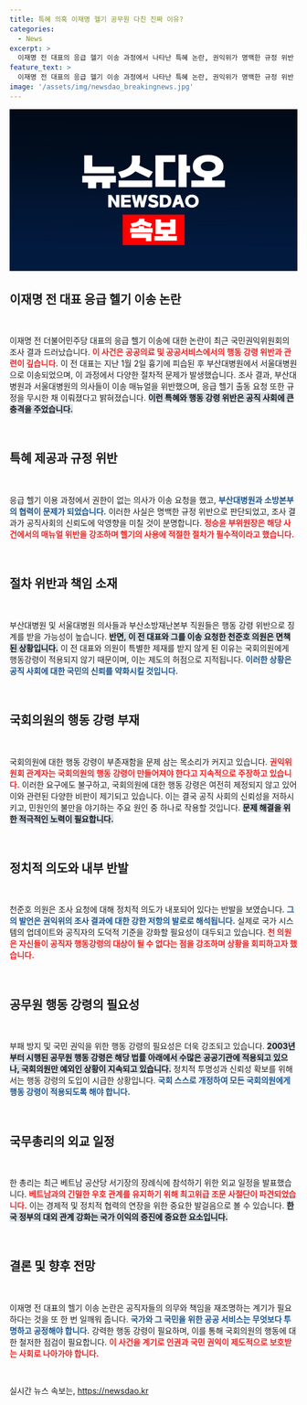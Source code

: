 ```yaml
---
title: 특혜 의혹 이재명 헬기 공무원 다친 진짜 이유?
categories:
  - News
excerpt: >
  이재명 전 대표의 응급 헬기 이송 과정에서 나타난 특혜 논란, 권익위가 명백한 규정 위반 확인! 국회의원에겐 해당 규정이 적용되지 않는 제도적 허점이 드러나 논란이 일고 있다.
feature_text: >
  이재명 전 대표의 응급 헬기 이송 과정에서 나타난 특혜 논란, 권익위가 명백한 규정 위반 확인! 국회의원에겐 해당 규정이 적용되지 않는 제도적 허점이 드러나 논란이 일고 있다.
image: '/assets/img/newsdao_breakingnews.jpg'
---
```


<p><img src="/assets/img/newsdao_breakingnews.jpg" alt="ontimetimes 속보" /></p>

<h2 data-ke-size="size26">이재명 전 대표 응급 헬기 이송 논란</h2>

<p data-ke-size="size16">&nbsp;</p>

<p>이재명 전 더불어민주당 대표의 응급 헬기 이송에 대한 논란이 최근 국민권익위원회의 조사 결과 드러났습니다. <b><span style="color: #ee2323;">이 사건은 공공의료 및 공공서비스에서의 행동 강령 위반과 관련이 깊습니다.</span></b> 이 전 대표는 지난 1월 2일 흉기에 피습된 후 부산대병원에서 서울대병원으로 이송되었으며, 이 과정에서 다양한 절차적 문제가 발생했습니다. 조사 결과, 부산대병원과 서울대병원의 의사들이 이송 매뉴얼을 위반했으며, 응급 헬기 출동 요청 또한 규정을 무시한 채 이뤄졌다고 밝혀졌습니다. <b><span style="background-color: #21538527;">이런 특혜와 행동 강령 위반은 공직 사회에 큰 충격을 주었습니다.</span></b></p>

<p data-ke-size="size16">&nbsp;</p>

<h2 data-ke-size="size26">특혜 제공과 규정 위반</h2>

<p data-ke-size="size16">&nbsp;</p>

<p>응급 헬기 이용 과정에서 권한이 없는 의사가 이송 요청을 했고, <b><span style="color: #1a5490;">부산대병원과 소방본부의 협력이 문제가 되었습니다.</span></b> 이러한 사실은 명백한 규정 위반으로 판단되었고, 조사 결과가 공직사회의 신뢰도에 악영향을 미칠 것이 분명합니다. <b><span style="color: #ee2323;">정승윤 부위원장은 해당 사건에서의 매뉴얼 위반을 강조하며 헬기의 사용에 적절한 절차가 필수적이라고 했습니다.</span></b></p>

<p data-ke-size="size16">&nbsp;</p>

<h2 data-ke-size="size26">절차 위반과 책임 소재</h2>

<p data-ke-size="size16">&nbsp;</p>

<p>부산대병원 및 서울대병원 의사들과 부산소방재난본부 직원들은 행동 강령 위반으로 징계를 받을 가능성이 높습니다. <b><span style="background-color: #21538527;">반면, 이 전 대표와 그를 이송 요청한 천준호 의원은 면책된 상황입니다.</span></b> 이 전 대표와 의원이 특별한 제재를 받지 않게 된 이유는 국회의원에게 행동강령이 적용되지 않기 때문이며, 이는 제도의 허점으로 지적됩니다. <b><span style="color: #1a5490;">이러한 상황은 공직 사회에 대한 국민의 신뢰를 약화시킬 것입니다.</span></b></p>

<p data-ke-size="size16">&nbsp;</p>

<h2 data-ke-size="size26">국회의원의 행동 강령 부재</h2>

<p data-ke-size="size16">&nbsp;</p>

<p>국회의원에 대한 행동 강령이 부존재함을 문제 삼는 목소리가 커지고 있습니다. <b><span style="color: #ee2323;">권익위원회 관계자는 국회의원의 행동 강령이 만들어져야 한다고 지속적으로 주장하고 있습니다.</span></b> 이러한 요구에도 불구하고, 국회의원에 대한 행동 강령은 여전히 제정되지 않고 있어 이와 관련된 다양한 비판이 제기되고 있습니다. 이는 결국 공직 사회의 신뢰성을 저하시키고, 민원인의 불만을 야기하는 주요 원인 중 하나로 작용할 것입니다. <b><span style="background-color: #21538527;">문제 해결을 위한 적극적인 노력이 필요합니다.</span></b></p>

<p data-ke-size="size16">&nbsp;</p>

<h2 data-ke-size="size26">정치적 의도와 내부 반발</h2>

<p data-ke-size="size16">&nbsp;</p>

<p>천준호 의원은 조사 요청에 대해 정치적 의도가 내포되어 있다는 반발을 보였습니다. <b><span style="color: #1a5490;">그의 발언은 권익위의 조사 결과에 대한 강한 저항의 발로로 해석됩니다.</span></b> 실제로 국가 시스템의 업데이트와 공직자의 도덕적 기준을 강화할 필요성이 대두되고 있습니다. <b><span style="color: #ee2323;">천 의원은 자신들이 공직자 행동강령의 대상이 될 수 없다는 점을 강조하며 상황을 회피하고자 했습니다.</span></b></p>

<p data-ke-size="size16">&nbsp;</p>

<h2 data-ke-size="size26">공무원 행동 강령의 필요성</h2>

<p data-ke-size="size16">&nbsp;</p>

<p>부패 방지 및 국민 권익을 위한 행동 강령의 필요성은 더욱 강조되고 있습니다. <b><span style="background-color: #21538527;">2003년부터 시행된 공무원 행동 강령은 해당 법률 아래에서 수많은 공공기관에 적용되고 있으나, 국회의원만 예외인 상황이 지속되고 있습니다.</span></b> 정치적 투명성과 신뢰성 확보를 위해서는 행동 강령의 도입이 시급한 상황입니다. <b><span style="color: #1a5490;">국회 스스로 개정하여 모든 국회의원에게 행동 강령이 적용되도록 해야 합니다.</span></b></p>

<p data-ke-size="size16">&nbsp;</p>

<h2 data-ke-size="size26">국무총리의 외교 일정</h2>

<p data-ke-size="size16">&nbsp;</p>

<p>한 총리는 최근 베트남 공산당 서기장의 장례식에 참석하기 위한 외교 일정을 발표했습니다. <b><span style="color: #ee2323;">베트남과의 긴밀한 우호 관계를 유지하기 위해 최고위급 조문 사절단이 파견되었습니다.</span></b> 이는 경제적 및 정치적 협력의 연장을 위한 중요한 발걸음으로 볼 수 있습니다. <b><span style="background-color: #21538527;">한국 정부의 대외 관계 강화는 국가 이익의 증진에 중요한 요소입니다.</span></b></p>

<p data-ke-size="size16">&nbsp;</p>

<h2 data-ke-size="size26">결론 및 향후 전망</h2>

<p data-ke-size="size16">&nbsp;</p>

<p>이재명 전 대표의 헬기 이송 논란은 공직자들의 의무와 책임을 재조명하는 계기가 필요하다는 것을 또 한 번 일깨워 줍니다. <b><span style="color: #1a5490;">국가와 그 국민을 위한 공공 서비스는 무엇보다 투명하고 공정해야 합니다.</span></b> 강력한 행동 강령이 필요하며, 이를 통해 국회의원의 행동에 대한 철저한 점검이 필요합니다. <b><span style="color: #ee2323;">이 사건을 계기로 인권과 국민 권익이 제도적으로 보호받는 사회로 나아가야 합니다.</span></b></p>

<p data-ke-size="size16">&nbsp;</p>
실시간 뉴스 속보는, <a href="https://newsdao.kr" rel="dofollow">https://newsdao.kr</a>


